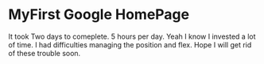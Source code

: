 # MyFirst Google HomePage
It took Two days to comeplete. 5 hours per day. Yeah I know I invested a lot of time. I had difficulties managing the position and flex. Hope I will get rid of these trouble soon.
